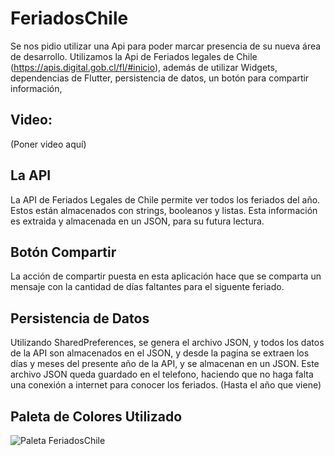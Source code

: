 # FeriadosChile

Se nos pidio utilizar una Api para poder marcar presencia de su nueva área de 
desarrollo. Utilizamos la Api de Feriados legales de Chile (https://apis.digital.gob.cl/fl/#inicio), 
además de utilizar Widgets, dependencias de Flutter, persistencia de datos, un botón para compartir información,

## Video:

(Poner video aquí)

## La API
La API de Feriados Legales de Chile permite ver todos los feriados del año. Estos están almacenados con strings, booleanos y listas.
Esta información es extraida y almacenada en un JSON, para su futura lectura.

## Botón Compartir
La acción de compartir puesta en esta aplicación hace que se comparta un mensaje con la cantidad de días faltantes para el siguente feriado.

## Persistencia de Datos
Utilizando SharedPreferences, se genera el archivo JSON, y todos los datos de la API son almacenados en el JSON, y desde la pagina se extraen los días y meses 
del presente año de la API, y se almacenan en un JSON. Este archivo JSON queda guardado en el telefono, haciendo que no haga falta una conexión a internet 
para conocer los feriados. (Hasta el año que viene)

## Paleta de Colores Utilizado

![Paleta FeriadosChile](https://github.com/user-attachments/assets/662380ab-5a5b-4d7e-9100-0b04a8d79834)
